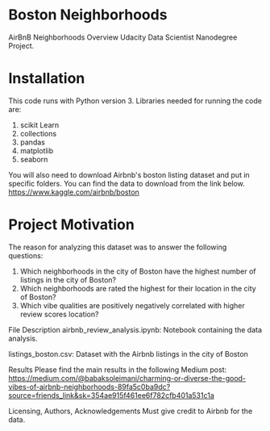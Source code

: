 # Boston Neighborhoods
AirBnB Neighborhoods Overview
Udacity Data Scientist Nanodegree Project.

# Installation
This code runs with Python version 3. Libraries needed for running the code are:
1. scikit Learn
2. collections
3. pandas
4. matplotlib
4. seaborn

You will also need to download Airbnb's boston listing dataset and put in specific folders. You can find the data to download from the link below. 
https://www.kaggle.com/airbnb/boston

# Project Motivation
The reason for analyzing this dataset was to answer the following questions: 

1. Which neighborhoods in the city of Boston have the highest number of listings in the city of Boston?
2. Which neighborhoods are rated the highest for their location in the city of Boston?
3. Which vibe qualities are positively negatively correlated with higher review scores location?

File Description
airbnb_review_analysis.ipynb:
Notebook containing the data analysis.

listings_boston.csv:
Dataset with the Airbnb listings in the city of Boston

Results
Please find the main results in the following Medium post:
https://medium.com/@babaksoleimani/charming-or-diverse-the-good-vibes-of-airbnb-neighborhoods-89fa5c0ba9dc?source=friends_link&sk=354ae915f461ee6f782cfb401a531c1a


Licensing, Authors, Acknowledgements
Must give credit to Airbnb for the data. 
